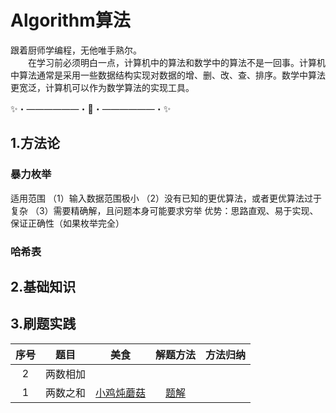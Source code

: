 # Algorithm算法
跟着厨师学编程，无他唯手熟尔。<br>
&ensp;&ensp;&ensp;&ensp;在学习前必须明白一点，计算机中的算法和数学中的算法不是一回事。计算机中算法通常是采用一些数据结构实现对数据的增、删、改、查、排序。数学中算法更宽泛，计算机可以作为数学算法的实现工具。

✨・――――――・🌟・――――――・✨

## 1.方法论

### 暴力枚举
适用范围
（1）输入数据范围极小
（2）没有已知的更优算法，或者更优算法过于复杂
（3）需要精确解，且问题本身可能要求穷举
优势：思路直观、易于实现、保证正确性（如果枚举完全）
### 哈希表





## 2.基础知识




## 3.刷题实践
| 序号 | 题目     | 美食 | 解题方法 | 方法归纳 |
| :--: | -------- | ---- | :------: | :------: |
|  2   | 两数相加 |      |          |          |
|  1   | 两数之和 |  [小鸡炖蘑菇](https://leetcode.cn/problems/two-sum/description/) |   [题解](https://leetcode.cn/problems/two-sum/description/)       |          |


